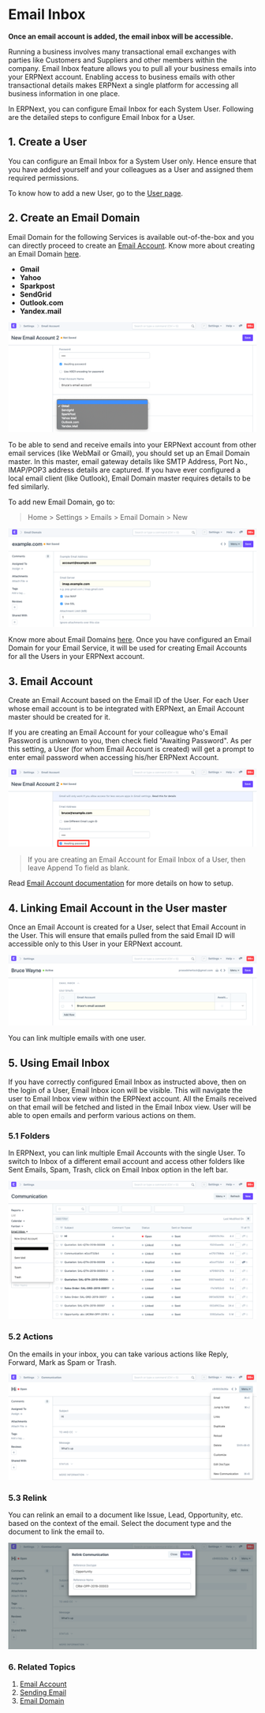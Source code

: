 
# Email Inbox



**Once an email account is added, the email inbox will be accessible.**


Running a business involves many transactional email exchanges with parties like Customers and Suppliers and other members within the company. Email Inbox feature allows you to pull all your business emails into your ERPNext account. Enabling access to business emails with other transactional details makes ERPNext a single platform for accessing all business information in one place.


In ERPNext, you can configure Email Inbox for each System User. Following are the detailed steps to configure Email Inbox for a User.


## 1. Create a User


You can configure an Email Inbox for a System User only. Hence ensure that you have added yourself and your colleagues as a User and assigned them required permissions.


To know how to add a new User, go to the [User page](/docs/en/setting-up/users-and-permissions/adding-users).


## 2. Create an Email Domain


Email Domain for the following Services is available out-of-the-box and you can directly proceed to create an [Email Account](/docs/en/setting-up/email/email-account). Know more about creating an Email Domain [here](/docs/en/setting-up/email/email-domain).


* **Gmail**
* **Yahoo**
* **Sparkpost**
* **SendGrid**
* **Outlook.com**
* **Yandex.mail**


![Email Service](/files/email-service.png)


To be able to send and receive emails into your ERPNext account from other email services (like WebMail or Gmail), you should set up an Email Domain master. In this master, email gateway details like SMTP Address, Port No., IMAP/POP3 address details are captured. If you have ever configured a local email client (like Outlook), Email Domain master requires details to be fed similarly.


To add new Email Domain, go to:


> Home > Settings > Emails > Email Domain > New


![Email Domain](/files/email-domain.png)


Know more about Email Domains [here](/docs/en/setting-up/email/email-domain). Once you have configured an Email Domain for your Email Service, it will be used for creating Email Accounts for all the Users in your ERPNext account.


## 3. Email Account


Create an Email Account based on the Email ID of the User. For each User whose email account is to be integrated with ERPNext, an Email Account master should be created for it.


If you are creating an Email Account for your colleague who's Email Password is unknown to you, then check field "Awaiting Password". As per this setting, a User (for whom Email Account is created) will get a prompt to enter email password when accessing his/her ERPNext Account.


![Email Password](/files/email-password.png)


> If you are creating an Email Account for Email Inbox of a User, then leave Append To field as blank.


Read [Email Account documentation](/docs/en/setting-up/email/email-account) for more details on how to setup.


## 4. Linking Email Account in the User master


Once an Email Account is created for a User, select that Email Account in the User. This will ensure that emails pulled from the said Email ID will accessible only to this User in your ERPNext account.


![Email User Link](/files/email-user-link.png)


You can link multiple emails with one user.


## 5. Using Email Inbox


If you have correctly configured Email Inbox as instructed above, then on the login of a User, Email Inbox icon will be visible. This will navigate the user to Email Inbox view within the ERPNext account. All the Emails received on that email will be fetched and listed in the Email Inbox view. User will be able to open emails and perform various actions on them.


### 5.1 Folders


In ERPNext, you can link multiple Email Accounts with the single User. To switch to Inbox of a different email account and access other folders like Sent Emails, Spam, Trash, click on Email Inbox option in the left bar.


![Email Folders](/files/email-folders.png)


### 5.2 Actions


On the emails in your inbox, you can take various actions like Reply, Forward, Mark as Spam or Trash.


![Email Actions](/files/email-actions.png)


### 5.3 Relink


You can relink an email to a document like Issue, Lead, Opportunity, etc. based on the context of the email. Select the document type and the document to link the email to.


![Make from Email](/files/make-from-email.png)


### 6. Related Topics


1. [Email Account](/docs/en/setting-up/email/email-account)
2. [Sending Email](/docs/en/setting-up/email/sending-email)
3. [Email Domain](/docs/en/setting-up/email/email-domain)




